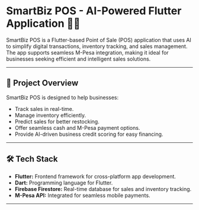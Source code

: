# SmartBiz POS - AI-Powered Flutter Application 💼💡

SmartBiz POS is a Flutter-based Point of Sale (POS) application that uses AI to simplify digital transactions, inventory tracking, and sales management. The app supports seamless M-Pesa integration, making it ideal for businesses seeking efficient and intelligent sales solutions.

---

## 📱 Project Overview
SmartBiz POS is designed to help businesses:
- Track sales in real-time.
- Manage inventory efficiently.
- Predict sales for better restocking.
- Offer seamless cash and M-Pesa payment options.
- Provide AI-driven business credit scoring for easy financing.

---

## 🛠️ Tech Stack
- **Flutter:** Frontend framework for cross-platform app development.
- **Dart:** Programming language for Flutter.
- **Firebase Firestore:** Real-time database for sales and inventory tracking.
- **M-Pesa API:** Integrated for seamless mobile payments.

---

